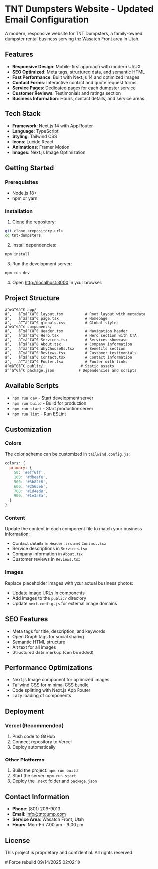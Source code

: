 ﻿# TNT Dumpsters Website - Updated Email Configuration

A modern, responsive website for TNT Dumpsters, a family-owned dumpster rental business serving the Wasatch Front area in Utah.

## Features

- **Responsive Design**: Mobile-first approach with modern UI/UX
- **SEO Optimized**: Meta tags, structured data, and semantic HTML
- **Fast Performance**: Built with Next.js 14 and optimized images
- **Contact Forms**: Interactive contact and quote request forms
- **Service Pages**: Dedicated pages for each dumpster service
- **Customer Reviews**: Testimonials and ratings section
- **Business Information**: Hours, contact details, and service areas

## Tech Stack

- **Framework**: Next.js 14 with App Router
- **Language**: TypeScript
- **Styling**: Tailwind CSS
- **Icons**: Lucide React
- **Animations**: Framer Motion
- **Images**: Next.js Image Optimization

## Getting Started

### Prerequisites

- Node.js 18+ 
- npm or yarn

### Installation

1. Clone the repository:
```bash
git clone <repository-url>
cd tnt-dumpsters
```

2. Install dependencies:
```bash
npm install
```

3. Run the development server:
```bash
npm run dev
```

4. Open [http://localhost:3000](http://localhost:3000) in your browser.

## Project Structure

```
â”œâ”€â”€ app/
â”‚   â”œâ”€â”€ layout.tsx          # Root layout with metadata
â”‚   â”œâ”€â”€ page.tsx            # Homepage
â”‚   â””â”€â”€ globals.css         # Global styles
â”œâ”€â”€ components/
â”‚   â”œâ”€â”€ Header.tsx          # Navigation header
â”‚   â”œâ”€â”€ Hero.tsx            # Hero section with CTA
â”‚   â”œâ”€â”€ Services.tsx        # Services showcase
â”‚   â”œâ”€â”€ About.tsx           # Company information
â”‚   â”œâ”€â”€ WhyChooseUs.tsx     # Benefits section
â”‚   â”œâ”€â”€ Reviews.tsx         # Customer testimonials
â”‚   â”œâ”€â”€ Contact.tsx         # Contact information
â”‚   â””â”€â”€ Footer.tsx          # Footer with links
â”œâ”€â”€ public/                 # Static assets
â””â”€â”€ package.json           # Dependencies and scripts
```

## Available Scripts

- `npm run dev` - Start development server
- `npm run build` - Build for production
- `npm run start` - Start production server
- `npm run lint` - Run ESLint

## Customization

### Colors
The color scheme can be customized in `tailwind.config.js`:

```javascript
colors: {
  primary: {
    50: '#eff6ff',
    100: '#dbeafe',
    500: '#3b82f6',
    600: '#2563eb',
    700: '#1d4ed8',
    900: '#1e3a8a',
  }
}
```

### Content
Update the content in each component file to match your business information:
- Contact details in `Header.tsx` and `Contact.tsx`
- Service descriptions in `Services.tsx`
- Company information in `About.tsx`
- Customer reviews in `Reviews.tsx`

### Images
Replace placeholder images with your actual business photos:
- Update image URLs in components
- Add images to the `public/` directory
- Update `next.config.js` for external image domains

## SEO Features

- Meta tags for title, description, and keywords
- Open Graph tags for social sharing
- Semantic HTML structure
- Alt text for all images
- Structured data markup (can be added)

## Performance Optimizations

- Next.js Image component for optimized images
- Tailwind CSS for minimal CSS bundle
- Code splitting with Next.js App Router
- Lazy loading of components

## Deployment

### Vercel (Recommended)
1. Push code to GitHub
2. Connect repository to Vercel
3. Deploy automatically

### Other Platforms
1. Build the project: `npm run build`
2. Start the server: `npm run start`
3. Deploy the `.next` folder and `package.json`

## Contact Information

- **Phone**: (801) 209-9013
- **Email**: info@tntdump.com
- **Service Area**: Wasatch Front, Utah
- **Hours**: Mon-Fri 7:00 am - 9:00 pm

## License

This project is proprietary and confidential. All rights reserved.



#   F o r c e   r e b u i l d   0 9 / 1 4 / 2 0 2 5   0 2 : 0 2 : 1 0 
 
 
